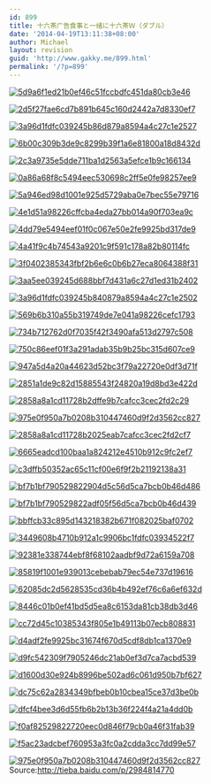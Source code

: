 ```yaml
---
id: 899
title: 十六茶广告食事と一绪に十六茶Ｗ（ダブル）
date: '2014-04-19T13:11:38+08:00'
author: Michael
layout: revision
guid: 'http://www.gakky.me/899.html'
permalink: '/?p=899'
---
```


[![5d9a6f1ed21b0ef46c51fccbdfc451da80cb3e46](http://www.yui-aragaki.org/wp-content/uploads/2014/04/5d9a6f1ed21b0ef46c51fccbdfc451da80cb3e46.jpg)](http://www.yui-aragaki.org/wp-content/uploads/2014/04/5d9a6f1ed21b0ef46c51fccbdfc451da80cb3e46.jpg)

[![2d5f27fae6cd7b891b645c160d2442a7d8330ef7](http://www.yui-aragaki.org/wp-content/uploads/2014/04/2d5f27fae6cd7b891b645c160d2442a7d8330ef7.jpg)](http://www.yui-aragaki.org/wp-content/uploads/2014/04/2d5f27fae6cd7b891b645c160d2442a7d8330ef7.jpg)

[![3a96d1fdfc039245b86d879a8594a4c27c1e2527](http://www.yui-aragaki.org/wp-content/uploads/2014/04/3a96d1fdfc039245b86d879a8594a4c27c1e2527.jpg)](http://www.yui-aragaki.org/wp-content/uploads/2014/04/3a96d1fdfc039245b86d879a8594a4c27c1e2527.jpg)

[![6b00c309b3de9c8299b39f1a6e81800a18d8432d](http://www.yui-aragaki.org/wp-content/uploads/2014/04/6b00c309b3de9c8299b39f1a6e81800a18d8432d.jpg)](http://www.yui-aragaki.org/wp-content/uploads/2014/04/6b00c309b3de9c8299b39f1a6e81800a18d8432d.jpg)

[![2c3a9735e5dde711ba1d2563a5efce1b9c166134](http://www.yui-aragaki.org/wp-content/uploads/2014/04/2c3a9735e5dde711ba1d2563a5efce1b9c166134.jpg)](http://www.yui-aragaki.org/wp-content/uploads/2014/04/2c3a9735e5dde711ba1d2563a5efce1b9c166134.jpg)

[![0a86a68f8c5494eec530698c2ff5e0fe98257ee9](http://www.yui-aragaki.org/wp-content/uploads/2014/04/0a86a68f8c5494eec530698c2ff5e0fe98257ee9.jpg)](http://www.yui-aragaki.org/wp-content/uploads/2014/04/0a86a68f8c5494eec530698c2ff5e0fe98257ee9.jpg)

[![5a946ed98d1001e925d5729aba0e7bec55e79716](http://www.yui-aragaki.org/wp-content/uploads/2014/04/5a946ed98d1001e925d5729aba0e7bec55e79716.jpg)](http://www.yui-aragaki.org/wp-content/uploads/2014/04/5a946ed98d1001e925d5729aba0e7bec55e79716.jpg)

[![4e1d51a98226cffcba4eda27bb014a90f703ea9c](http://www.yui-aragaki.org/wp-content/uploads/2014/04/4e1d51a98226cffcba4eda27bb014a90f703ea9c.jpg)](http://www.yui-aragaki.org/wp-content/uploads/2014/04/4e1d51a98226cffcba4eda27bb014a90f703ea9c.jpg)

[![4dd79e5494eef01f0c067e50e2fe9925bd317de9](http://www.yui-aragaki.org/wp-content/uploads/2014/04/4dd79e5494eef01f0c067e50e2fe9925bd317de9.jpg)](http://www.yui-aragaki.org/wp-content/uploads/2014/04/4dd79e5494eef01f0c067e50e2fe9925bd317de9.jpg)

[![4a41f9c4b74543a9201c9f591c178a82b80114fc](http://www.yui-aragaki.org/wp-content/uploads/2014/04/4a41f9c4b74543a9201c9f591c178a82b80114fc.jpg)](http://www.yui-aragaki.org/wp-content/uploads/2014/04/4a41f9c4b74543a9201c9f591c178a82b80114fc.jpg)

[![3f0402385343fbf2b6e6c0b6b27eca8064388f31](http://www.yui-aragaki.org/wp-content/uploads/2014/04/3f0402385343fbf2b6e6c0b6b27eca8064388f31.jpg)](http://www.yui-aragaki.org/wp-content/uploads/2014/04/3f0402385343fbf2b6e6c0b6b27eca8064388f31.jpg)

[![3aa5ee039245d688bbf7d431a6c27d1ed31b2402](http://www.yui-aragaki.org/wp-content/uploads/2014/04/3aa5ee039245d688bbf7d431a6c27d1ed31b2402.jpg)](http://www.yui-aragaki.org/wp-content/uploads/2014/04/3aa5ee039245d688bbf7d431a6c27d1ed31b2402.jpg)

[![3a96d1fdfc039245b840879a8594a4c27c1e2502](http://www.yui-aragaki.org/wp-content/uploads/2014/04/3a96d1fdfc039245b840879a8594a4c27c1e2502.jpg)](http://www.yui-aragaki.org/wp-content/uploads/2014/04/3a96d1fdfc039245b840879a8594a4c27c1e2502.jpg)

[![569b6b310a55b319749de7e041a98226cefc1793](http://www.yui-aragaki.org/wp-content/uploads/2014/04/569b6b310a55b319749de7e041a98226cefc1793.jpg)](http://www.yui-aragaki.org/wp-content/uploads/2014/04/569b6b310a55b319749de7e041a98226cefc1793.jpg)

[![734b712762d0f7035f42f3490afa513d2797c508](http://www.yui-aragaki.org/wp-content/uploads/2014/04/734b712762d0f7035f42f3490afa513d2797c508.jpg)](http://www.yui-aragaki.org/wp-content/uploads/2014/04/734b712762d0f7035f42f3490afa513d2797c508.jpg)

[![750c86eef01f3a291adab35b9b25bc315d607ce9](http://www.yui-aragaki.org/wp-content/uploads/2014/04/750c86eef01f3a291adab35b9b25bc315d607ce9.jpg)](http://www.yui-aragaki.org/wp-content/uploads/2014/04/750c86eef01f3a291adab35b9b25bc315d607ce9.jpg)

[![947a5d4a20a44623d52bc3f79a22720e0df3d71f](http://www.yui-aragaki.org/wp-content/uploads/2014/04/947a5d4a20a44623d52bc3f79a22720e0df3d71f.jpg)](http://www.yui-aragaki.org/wp-content/uploads/2014/04/947a5d4a20a44623d52bc3f79a22720e0df3d71f.jpg)

[![2851a1de9c82d15885543f24820a19d8bd3e422d](http://www.yui-aragaki.org/wp-content/uploads/2014/04/2851a1de9c82d15885543f24820a19d8bd3e422d.jpg)](http://www.yui-aragaki.org/wp-content/uploads/2014/04/2851a1de9c82d15885543f24820a19d8bd3e422d.jpg)

[![2858a8a1cd11728b2dffe9b7cafcc3cec2fd2c29](http://www.yui-aragaki.org/wp-content/uploads/2014/04/2858a8a1cd11728b2dffe9b7cafcc3cec2fd2c29.jpg)](http://www.yui-aragaki.org/wp-content/uploads/2014/04/2858a8a1cd11728b2dffe9b7cafcc3cec2fd2c29.jpg)

[![975e0f950a7b0208b310447460d9f2d3562cc827](http://www.yui-aragaki.org/wp-content/uploads/2014/04/975e0f950a7b0208b310447460d9f2d3562cc827.jpg)](http://www.yui-aragaki.org/wp-content/uploads/2014/04/975e0f950a7b0208b310447460d9f2d3562cc827.jpg)

[![2858a8a1cd11728b2025eab7cafcc3cec2fd2cf7](http://www.yui-aragaki.org/wp-content/uploads/2014/04/2858a8a1cd11728b2025eab7cafcc3cec2fd2cf7.jpg)](http://www.yui-aragaki.org/wp-content/uploads/2014/04/2858a8a1cd11728b2025eab7cafcc3cec2fd2cf7.jpg)

[![6665eadcd100baa1a824212e4510b912c9fc2ef7](http://www.yui-aragaki.org/wp-content/uploads/2014/04/6665eadcd100baa1a824212e4510b912c9fc2ef7.jpg)](http://www.yui-aragaki.org/wp-content/uploads/2014/04/6665eadcd100baa1a824212e4510b912c9fc2ef7.jpg)

[![c3dffb50352ac65c11cf00e6f9f2b21192138a31](http://www.yui-aragaki.org/wp-content/uploads/2014/04/c3dffb50352ac65c11cf00e6f9f2b21192138a31.jpg)](http://www.yui-aragaki.org/wp-content/uploads/2014/04/c3dffb50352ac65c11cf00e6f9f2b21192138a31.jpg)

[![bf7b1bf790529822904d5c56d5ca7bcb0b46d486](http://www.yui-aragaki.org/wp-content/uploads/2014/04/bf7b1bf790529822904d5c56d5ca7bcb0b46d486.jpg)](http://www.yui-aragaki.org/wp-content/uploads/2014/04/bf7b1bf790529822904d5c56d5ca7bcb0b46d486.jpg)

[![bf7b1bf790529822adf05f56d5ca7bcb0b46d439](http://www.yui-aragaki.org/wp-content/uploads/2014/04/bf7b1bf790529822adf05f56d5ca7bcb0b46d439.jpg)](http://www.yui-aragaki.org/wp-content/uploads/2014/04/bf7b1bf790529822adf05f56d5ca7bcb0b46d439.jpg)

[![bbffcb33c895d143218382b671f082025baf0702](http://www.yui-aragaki.org/wp-content/uploads/2014/04/bbffcb33c895d143218382b671f082025baf0702.jpg)](http://www.yui-aragaki.org/wp-content/uploads/2014/04/bbffcb33c895d143218382b671f082025baf0702.jpg)

[![3449608b4710b912a1c9906bc1fdfc03934522f7](http://www.yui-aragaki.org/wp-content/uploads/2014/04/3449608b4710b912a1c9906bc1fdfc03934522f7.jpg)](http://www.yui-aragaki.org/wp-content/uploads/2014/04/3449608b4710b912a1c9906bc1fdfc03934522f7.jpg)

[![92381e338744ebf8f68102aadbf9d72a6159a708](http://www.yui-aragaki.org/wp-content/uploads/2014/04/92381e338744ebf8f68102aadbf9d72a6159a708.jpg)](http://www.yui-aragaki.org/wp-content/uploads/2014/04/92381e338744ebf8f68102aadbf9d72a6159a708.jpg)

[![85819f1001e939013cebebab79ec54e737d19616](http://www.yui-aragaki.org/wp-content/uploads/2014/04/85819f1001e939013cebebab79ec54e737d19616.jpg)](http://www.yui-aragaki.org/wp-content/uploads/2014/04/85819f1001e939013cebebab79ec54e737d19616.jpg)

[![62085dc2d5628535cd36b4b492ef76c6a6ef632d](http://www.yui-aragaki.org/wp-content/uploads/2014/04/62085dc2d5628535cd36b4b492ef76c6a6ef632d.jpg)](http://www.yui-aragaki.org/wp-content/uploads/2014/04/62085dc2d5628535cd36b4b492ef76c6a6ef632d.jpg)

[![8446c01b0ef41bd5d5ea8c6153da81cb38db3d46](http://www.yui-aragaki.org/wp-content/uploads/2014/04/8446c01b0ef41bd5d5ea8c6153da81cb38db3d46.jpg)](http://www.yui-aragaki.org/wp-content/uploads/2014/04/8446c01b0ef41bd5d5ea8c6153da81cb38db3d46.jpg)

[![cc72d45c10385343f805e1b49113b07ecb808831](http://www.yui-aragaki.org/wp-content/uploads/2014/04/cc72d45c10385343f805e1b49113b07ecb808831.jpg)](http://www.yui-aragaki.org/wp-content/uploads/2014/04/cc72d45c10385343f805e1b49113b07ecb808831.jpg)

[![d4adf2fe9925bc31674f670d5cdf8db1ca1370e9](http://www.yui-aragaki.org/wp-content/uploads/2014/04/d4adf2fe9925bc31674f670d5cdf8db1ca1370e9.jpg)](http://www.yui-aragaki.org/wp-content/uploads/2014/04/d4adf2fe9925bc31674f670d5cdf8db1ca1370e9.jpg)

[![d9fc542309f7905246dc21ab0ef3d7ca7acbd539](http://www.yui-aragaki.org/wp-content/uploads/2014/04/d9fc542309f7905246dc21ab0ef3d7ca7acbd539.jpg)](http://www.yui-aragaki.org/wp-content/uploads/2014/04/d9fc542309f7905246dc21ab0ef3d7ca7acbd539.jpg)

[![d1600d30e924b8996be502ad6c061d950b7bf627](http://www.yui-aragaki.org/wp-content/uploads/2014/04/d1600d30e924b8996be502ad6c061d950b7bf627.jpg)](http://www.yui-aragaki.org/wp-content/uploads/2014/04/d1600d30e924b8996be502ad6c061d950b7bf627.jpg)

[![dc75c62a2834349bfbeb0b10cbea15ce37d3be0b](http://www.yui-aragaki.org/wp-content/uploads/2014/04/dc75c62a2834349bfbeb0b10cbea15ce37d3be0b.jpg)](http://www.yui-aragaki.org/wp-content/uploads/2014/04/dc75c62a2834349bfbeb0b10cbea15ce37d3be0b.jpg)

[![dfcf4bee3d6d55fb6b2b13b36f224f4a21a4dd0b](http://www.yui-aragaki.org/wp-content/uploads/2014/04/dfcf4bee3d6d55fb6b2b13b36f224f4a21a4dd0b.jpg)](http://www.yui-aragaki.org/wp-content/uploads/2014/04/dfcf4bee3d6d55fb6b2b13b36f224f4a21a4dd0b.jpg)

[![f0af82529822720eec0d846f79cb0a46f31fab39](http://www.yui-aragaki.org/wp-content/uploads/2014/04/f0af82529822720eec0d846f79cb0a46f31fab39.jpg)](http://www.yui-aragaki.org/wp-content/uploads/2014/04/f0af82529822720eec0d846f79cb0a46f31fab39.jpg)

[![f5ac23adcbef760953a3fc0a2cdda3cc7dd99e57](http://www.yui-aragaki.org/wp-content/uploads/2014/04/f5ac23adcbef760953a3fc0a2cdda3cc7dd99e57.jpg)](http://www.yui-aragaki.org/wp-content/uploads/2014/04/f5ac23adcbef760953a3fc0a2cdda3cc7dd99e57.jpg)

[![975e0f950a7b0208b310447460d9f2d3562cc827](http://www.yui-aragaki.org/wp-content/uploads/2014/04/975e0f950a7b0208b310447460d9f2d3562cc8271.jpg)](http://www.yui-aragaki.org/wp-content/uploads/2014/04/975e0f950a7b0208b310447460d9f2d3562cc8271.jpg)  
Source:http://tieba.baidu.com/p/2984814770